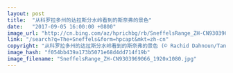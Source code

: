 ```yaml
---
layout: post
title:  "从科罗拉多州的达拉斯分水岭看到的斯奈弗的景色"
date:   "2017-09-05 16:00:00 +0800"
image_url: "http://cn.bing.com/az/hprichbg/rb/SneffelsRange_ZH-CN9303969066_1920x1080.jpg"
link: "/search?q=The+Sneffels&form=hpcapt&mkt=zh-cn"
copyright: "从科罗拉多州的达拉斯分水岭看到的斯奈弗的景色 (© Rachid Dahnoun/Tandem Stills + Motion)"
image_hash: "f054bb439a173b5071e68d4dd714f19b"
image_filename: "SneffelsRange_ZH-CN9303969066_1920x1080.jpg"
---
```

